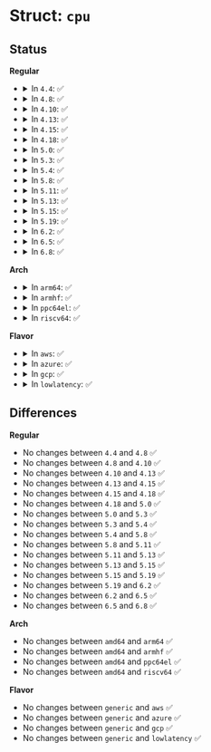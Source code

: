 # Struct: <code>cpu</code>

## Status
<b>Regular</b>
<ul>
<li>
<details>
<summary>In <code>4.4</code>: ✅</summary>

```c
struct cpu {
    int node_id;
    int hotpluggable;
    struct device dev;
};
```
</details>
</li>
<li>
<details>
<summary>In <code>4.8</code>: ✅</summary>

```c
struct cpu {
    int node_id;
    int hotpluggable;
    struct device dev;
};
```
</details>
</li>
<li>
<details>
<summary>In <code>4.10</code>: ✅</summary>

```c
struct cpu {
    int node_id;
    int hotpluggable;
    struct device dev;
};
```
</details>
</li>
<li>
<details>
<summary>In <code>4.13</code>: ✅</summary>

```c
struct cpu {
    int node_id;
    int hotpluggable;
    struct device dev;
};
```
</details>
</li>
<li>
<details>
<summary>In <code>4.15</code>: ✅</summary>

```c
struct cpu {
    int node_id;
    int hotpluggable;
    struct device dev;
};
```
</details>
</li>
<li>
<details>
<summary>In <code>4.18</code>: ✅</summary>

```c
struct cpu {
    int node_id;
    int hotpluggable;
    struct device dev;
};
```
</details>
</li>
<li>
<details>
<summary>In <code>5.0</code>: ✅</summary>

```c
struct cpu {
    int node_id;
    int hotpluggable;
    struct device dev;
};
```
</details>
</li>
<li>
<details>
<summary>In <code>5.3</code>: ✅</summary>

```c
struct cpu {
    int node_id;
    int hotpluggable;
    struct device dev;
};
```
</details>
</li>
<li>
<details>
<summary>In <code>5.4</code>: ✅</summary>

```c
struct cpu {
    int node_id;
    int hotpluggable;
    struct device dev;
};
```
</details>
</li>
<li>
<details>
<summary>In <code>5.8</code>: ✅</summary>

```c
struct cpu {
    int node_id;
    int hotpluggable;
    struct device dev;
};
```
</details>
</li>
<li>
<details>
<summary>In <code>5.11</code>: ✅</summary>

```c
struct cpu {
    int node_id;
    int hotpluggable;
    struct device dev;
};
```
</details>
</li>
<li>
<details>
<summary>In <code>5.13</code>: ✅</summary>

```c
struct cpu {
    int node_id;
    int hotpluggable;
    struct device dev;
};
```
</details>
</li>
<li>
<details>
<summary>In <code>5.15</code>: ✅</summary>

```c
struct cpu {
    int node_id;
    int hotpluggable;
    struct device dev;
};
```
</details>
</li>
<li>
<details>
<summary>In <code>5.19</code>: ✅</summary>

```c
struct cpu {
    int node_id;
    int hotpluggable;
    struct device dev;
};
```
</details>
</li>
<li>
<details>
<summary>In <code>6.2</code>: ✅</summary>

```c
struct cpu {
    int node_id;
    int hotpluggable;
    struct device dev;
};
```
</details>
</li>
<li>
<details>
<summary>In <code>6.5</code>: ✅</summary>

```c
struct cpu {
    int node_id;
    int hotpluggable;
    struct device dev;
};
```
</details>
</li>
<li>
<details>
<summary>In <code>6.8</code>: ✅</summary>

```c
struct cpu {
    int node_id;
    int hotpluggable;
    struct device dev;
};
```
</details>
</li>
</ul>
<b>Arch</b>
<ul>
<li>
<details>
<summary>In <code>arm64</code>: ✅</summary>

```c
struct cpu {
    int node_id;
    int hotpluggable;
    struct device dev;
};
```
</details>
</li>
<li>
<details>
<summary>In <code>armhf</code>: ✅</summary>

```c
struct cpu {
    int node_id;
    int hotpluggable;
    struct device dev;
};
```
</details>
</li>
<li>
<details>
<summary>In <code>ppc64el</code>: ✅</summary>

```c
struct cpu {
    int node_id;
    int hotpluggable;
    struct device dev;
};
```
</details>
</li>
<li>
<details>
<summary>In <code>riscv64</code>: ✅</summary>

```c
struct cpu {
    int node_id;
    int hotpluggable;
    struct device dev;
};
```
</details>
</li>
</ul>
<b>Flavor</b>
<ul>
<li>
<details>
<summary>In <code>aws</code>: ✅</summary>

```c
struct cpu {
    int node_id;
    int hotpluggable;
    struct device dev;
};
```
</details>
</li>
<li>
<details>
<summary>In <code>azure</code>: ✅</summary>

```c
struct cpu {
    int node_id;
    int hotpluggable;
    struct device dev;
};
```
</details>
</li>
<li>
<details>
<summary>In <code>gcp</code>: ✅</summary>

```c
struct cpu {
    int node_id;
    int hotpluggable;
    struct device dev;
};
```
</details>
</li>
<li>
<details>
<summary>In <code>lowlatency</code>: ✅</summary>

```c
struct cpu {
    int node_id;
    int hotpluggable;
    struct device dev;
};
```
</details>
</li>
</ul>

## Differences
<b>Regular</b>
<ul>
<li>
No changes between <code>4.4</code> and <code>4.8</code> ✅
</li>
<li>
No changes between <code>4.8</code> and <code>4.10</code> ✅
</li>
<li>
No changes between <code>4.10</code> and <code>4.13</code> ✅
</li>
<li>
No changes between <code>4.13</code> and <code>4.15</code> ✅
</li>
<li>
No changes between <code>4.15</code> and <code>4.18</code> ✅
</li>
<li>
No changes between <code>4.18</code> and <code>5.0</code> ✅
</li>
<li>
No changes between <code>5.0</code> and <code>5.3</code> ✅
</li>
<li>
No changes between <code>5.3</code> and <code>5.4</code> ✅
</li>
<li>
No changes between <code>5.4</code> and <code>5.8</code> ✅
</li>
<li>
No changes between <code>5.8</code> and <code>5.11</code> ✅
</li>
<li>
No changes between <code>5.11</code> and <code>5.13</code> ✅
</li>
<li>
No changes between <code>5.13</code> and <code>5.15</code> ✅
</li>
<li>
No changes between <code>5.15</code> and <code>5.19</code> ✅
</li>
<li>
No changes between <code>5.19</code> and <code>6.2</code> ✅
</li>
<li>
No changes between <code>6.2</code> and <code>6.5</code> ✅
</li>
<li>
No changes between <code>6.5</code> and <code>6.8</code> ✅
</li>
</ul>
<b>Arch</b>
<ul>
<li>
No changes between <code>amd64</code> and <code>arm64</code> ✅
</li>
<li>
No changes between <code>amd64</code> and <code>armhf</code> ✅
</li>
<li>
No changes between <code>amd64</code> and <code>ppc64el</code> ✅
</li>
<li>
No changes between <code>amd64</code> and <code>riscv64</code> ✅
</li>
</ul>
<b>Flavor</b>
<ul>
<li>
No changes between <code>generic</code> and <code>aws</code> ✅
</li>
<li>
No changes between <code>generic</code> and <code>azure</code> ✅
</li>
<li>
No changes between <code>generic</code> and <code>gcp</code> ✅
</li>
<li>
No changes between <code>generic</code> and <code>lowlatency</code> ✅
</li>
</ul>
